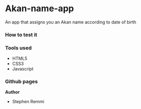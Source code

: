 # Akan-name-app
An app that assigns you an Akan name according to date of birth
### How to test it





### Tools used
- HTML5
- CSS3
- Javascript

### Github pages

**Author**
- Stephen Remmi
